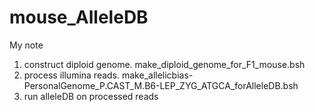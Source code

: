 # mouse_AlleleDB
My note
1. construct diploid genome. make_diploid_genome_for_F1_mouse.bsh
2. process illumina reads. make_allelicbias-PersonalGenome_P.CAST_M.B6-LEP_ZYG_ATGCA_forAlleleDB.bsh
3. run alleleDB on processed reads 
